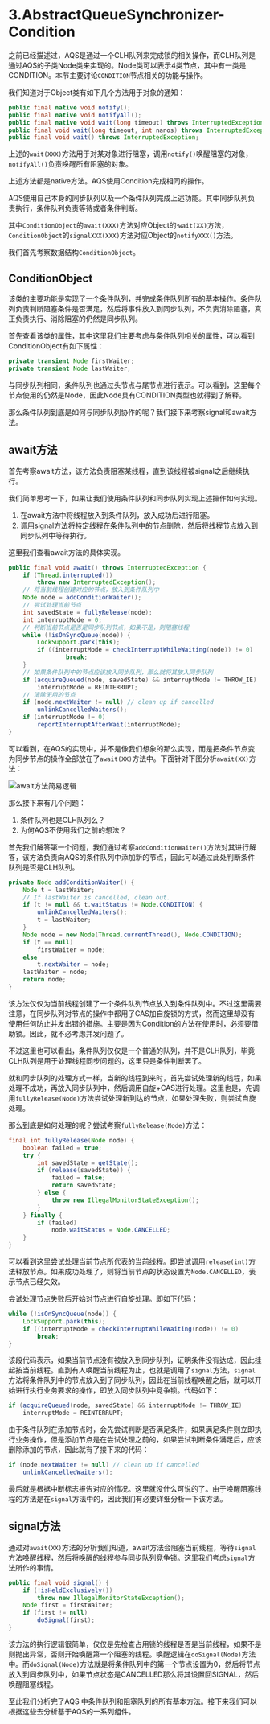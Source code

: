 # 3.AbstractQueueSynchronizer-Condition

之前已经描述过，AQS是通过一个CLH队列来完成锁的相关操作，而CLH队列是通过AQS的子类Node类来实现的。Node类可以表示4类节点，其中有一类是CONDITION。本节主要讨论`CONDITION`节点相关的功能与操作。

我们知道对于Object类有如下几个方法用于对象的通知：

```java
public final native void notify();
public final native void notifyAll();
public final native void wait(long timeout) throws InterruptedException;
public final void wait(long timeout, int nanos) throws InterruptedException;
public final void wait() throws InterruptedException;
```

上述的`wait(XXX)`方法用于对某对象进行阻塞，调用`notify()`唤醒阻塞的对象，`notifyAll()`负责唤醒所有阻塞的对象。

上述方法都是native方法。AQS使用Condition完成相同的操作。

AQS使用自己本身的同步队列以及一个条件队列完成上述功能。其中同步队列负责执行，条件队列负责等待或者条件判断。

其中`ConditionObject`的`await(XXX)`方法对应Object的·`wait(XX)`方法，`ConditionObject`的`signalXXX(XXX)`方法对应Object的`notifyXXX()`方法。

我们首先考察数据结构`ConditionObject`。

## ConditionObject

该类的主要功能是实现了一个条件队列，并完成条件队列所有的基本操作。条件队列负责判断阻塞条件是否满足，然后将事件放入到同步队列，不负责消除阻塞，真正负责执行、消除阻塞的仍然是同步队列。

首先查看该类的属性，其中这里我们主要考虑与条件队列相关的属性，可以看到ConditionObject有如下属性：

```java
private transient Node firstWaiter;
private transient Node lastWaiter;
```

与同步队列相同，条件队列也通过头节点与尾节点进行表示。可以看到，这里每个节点使用的仍然是Node，因此Node具有CONDITION类型也就得到了解释。

那么条件队列到底是如何与同步队列协作的呢？我们接下来考察signal和await方法。

## await方法

首先考察await方法，该方法负责阻塞某线程，直到该线程被signal之后继续执行。

我们简单思考一下，如果让我们使用条件队列和同步队列实现上述操作如何实现。

1. 在await方法中将线程放入到条件队列，放入成功后进行阻塞。
2. 调用signal方法将特定线程在条件队列中的节点删除，然后将线程节点放入到同步队列中等待执行。

这里我们查看await方法的具体实现。

```java
public final void await() throws InterruptedException {
    if (Thread.interrupted())
        throw new InterruptedException();
    // 将当前线程创建对应的节点，放入到条件队列中
    Node node = addConditionWaiter();
    // 尝试处理当前节点
    int savedState = fullyRelease(node);
    int interruptMode = 0;
    // 判断当前节点是否是同步队列节点，如果不是，则阻塞线程
    while (!isOnSyncQueue(node)) {
        LockSupport.park(this);
        if ((interruptMode = checkInterruptWhileWaiting(node)) != 0)
                break;
    }
    // 如果条件队列中的节点应该放入同步队列，那么就将其放入同步队列
    if (acquireQueued(node, savedState) && interruptMode != THROW_IE)
        interruptMode = REINTERRUPT;
    // 清除无用的节点
    if (node.nextWaiter != null) // clean up if cancelled
        unlinkCancelledWaiters();
    if (interruptMode != 0)
        reportInterruptAfterWait(interruptMode);
}
```

可以看到，在AQS的实现中，并不是像我们想象的那么实现，而是把条件节点变为同步节点的操作全部放在了`await(XX)`方法中。下面针对下图分析`await(XX)`方法：

![await方法简易逻辑](./ConditionObject.await.png)

那么接下来有几个问题：

1. 条件队列也是CLH队列么？
2. 为何AQS不使用我们之前的想法？

首先我们解答第一个问题，我们通过考察`addConditionWaiter()`方法对其进行解答，该方法负责向AQS的条件队列中添加新的节点，因此可以通过此处判断条件队列是否是CLH队列。

```java
private Node addConditionWaiter() {
    Node t = lastWaiter;
    // If lastWaiter is cancelled, clean out.
    if (t != null && t.waitStatus != Node.CONDITION) {
        unlinkCancelledWaiters();
        t = lastWaiter;
    }
    Node node = new Node(Thread.currentThread(), Node.CONDITION);
    if (t == null)
        firstWaiter = node;
    else
        t.nextWaiter = node;
    lastWaiter = node;
    return node;
}
```

该方法仅仅为当前线程创建了一个条件队列节点放入到条件队列中。不过这里需要注意，在同步队列对节点的操作中都用了CAS加自旋锁的方式，然而这里却没有使用任何防止并发出错的措施。主要是因为Condition的方法在使用时，必须要借助锁。因此，就不必考虑并发问题了。

不过这里也可以看出，条件队列仅仅是一个普通的队列，并不是CLH队列，毕竟CLH队列是用于处理线程同步问题的，这里只是条件判断罢了。

就和同步队列的处理方式一样，当新的线程到来时，首先尝试处理新的线程，如果处理不成功，再放入同步队列中，然后调用自旋+CAS进行处理。这里也是，先调用`fullyRelease(Node)`方法尝试处理新到达的节点，如果处理失败，则尝试自旋处理。

那么到底是如何处理的呢？尝试考察`fullyRelease(Node)`方法：

```java
final int fullyRelease(Node node) {
    boolean failed = true;
    try {
        int savedState = getState();
        if (release(savedState)) {
            failed = false;
            return savedState;
        } else {
            throw new IllegalMonitorStateException();
        }
    } finally {
        if (failed)
            node.waitStatus = Node.CANCELLED;
    }
}
```

可以看到这里尝试处理当前节点所代表的当前线程。即尝试调用`release(int)`方法释放节点。如果成功处理了，则将当前节点的状态设置为`Node.CANCELLED`，表示节点已经失效。

尝试处理节点失败后开始对节点进行自旋处理。即如下代码：

```java
while (!isOnSyncQueue(node)) {
    LockSupport.park(this);
    if ((interruptMode = checkInterruptWhileWaiting(node)) != 0)
        break;
}
```

该段代码表示，如果当前节点没有被放入到同步队列，证明条件没有达成，因此挂起按当前线程。直到有人唤醒当前线程为止，也就是调用了`signal`方法，`signal`方法将条件队列中的节点放入到了同步队列，因此在当前线程唤醒之后，就可以开始进行执行业务要求的操作，即放入同步队列中竞争锁。代码如下：

```java
if (acquireQueued(node, savedState) && interruptMode != THROW_IE)
    interruptMode = REINTERRUPT;
```

由于条件队列在添加节点时，会先尝试判断是否满足条件，如果满足条件则立即执行业务操作，但是添加节点是在尝试处理之前的，如果尝试判断条件满足后，应该删除添加的节点，因此就有了接下来的代码：

```java
if (node.nextWaiter != null) // clean up if cancelled
    unlinkCancelledWaiters();
```

最后就是根据中断标志报告对应的情况。这里就没什么可说的了。由于唤醒阻塞线程的方法是在`signal`方法中的，因此我们有必要详细分析一下该方法。

## signal方法

通过对`await(XX)`方法的分析我们知道，await方法会阻塞当前线程，等待`signal`方法唤醒线程，然后将唤醒的线程参与同步队列竞争锁。这里我们考虑`signal`方法所作的事情。

```java
public final void signal() {
    if (!isHeldExclusively())
        throw new IllegalMonitorStateException();
    Node first = firstWaiter;
    if (first != null)
        doSignal(first);
}
```

该方法的执行逻辑很简单，仅仅是先检查占用锁的线程是否是当前线程，如果不是则抛出异常，否则开始唤醒第一个阻塞的线程。唤醒逻辑在`doSignal(Node)`方法中。而`doSignal(Node)`方法就是将条件队列中的第一个节点设置为0，然后将节点放入到同步队列中，如果节点状态是CANCELLED那么将其设置回SIGNAL，然后唤醒阻塞线程。

至此我们分析完了AQS 中条件队列和阻塞队列的所有基本方法。接下来我们可以根据这些去分析基于AQS的一系列组件。
